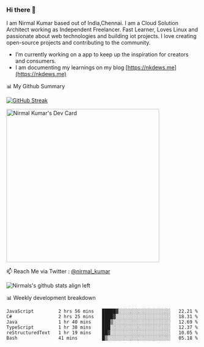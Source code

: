### Hi there 👋

 I am Nirmal Kumar based out of India,Chennai. I am a Cloud Solution Architect working as Independent Freelancer. Fast Learner, Loves Linux and passionate about web technologies and building iot projects. I love creating open-source projects and contributing to the community.

- I’m currently working on a app to keep up the inspiration for creators and consumers.
- I am documenting my learnings on my blog [https://nkdews.me](https://nkdews.me)


📊 My Github Summary

[![GitHub Streak](https://github-readme-streak-stats.herokuapp.com?user=nk-gears&theme=dark&hide_border=true&date_format=M%20j%5B%2C%20Y%5D)](https://git.io/streak-stats)

<a href="https://app.daily.dev/nirmal_kumar"><img src="https://api.daily.dev/devcards/a16cfcf02d384b16b41de71ce4d1d811.png?r=8ve" width="400" alt="Nirmal Kumar's Dev Card"/></a>

📫 Reach Me via  Twitter : [@nirmal_kumar](https://twitter.com/nirmal_kumar)

![Nirmals's github stats align left](https://github-readme-stats.vercel.app/api?username=nk-gears&show_icons=true)


📊 Weekly development breakdown

<!--START_SECTION:waka-->

```text
JavaScript         2 hrs 56 mins   █████▓░░░░░░░░░░░░░░░░░░░   22.21 %
C#                 2 hrs 25 mins   ████▓░░░░░░░░░░░░░░░░░░░░   18.31 %
Java               1 hr 40 mins    ███▒░░░░░░░░░░░░░░░░░░░░░   12.69 %
TypeScript         1 hr 38 mins    ███░░░░░░░░░░░░░░░░░░░░░░   12.37 %
reStructuredText   1 hr 19 mins    ██▓░░░░░░░░░░░░░░░░░░░░░░   10.05 %
Bash               41 mins         █▒░░░░░░░░░░░░░░░░░░░░░░░   05.18 %
```

<!--END_SECTION:waka-->


